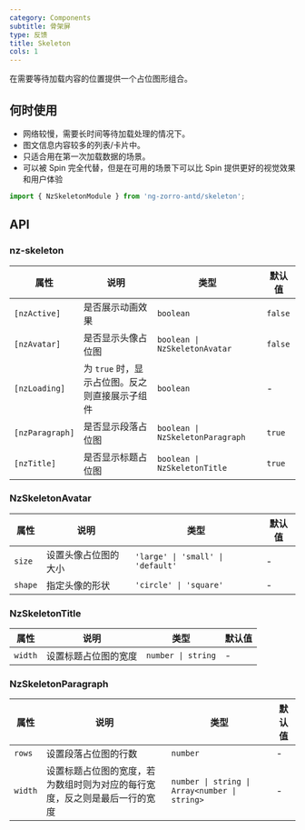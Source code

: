 ```yaml
---
category: Components
subtitle: 骨架屏
type: 反馈
title: Skeleton
cols: 1
---
```


在需要等待加载内容的位置提供一个占位图形组合。

## 何时使用

- 网络较慢，需要长时间等待加载处理的情况下。
- 图文信息内容较多的列表/卡片中。
- 只适合用在第一次加载数据的场景。
- 可以被 Spin 完全代替，但是在可用的场景下可以比 Spin 提供更好的视觉效果和用户体验

```ts
import { NzSkeletonModule } from 'ng-zorro-antd/skeleton';
```

## API

### nz-skeleton

| 属性 | 说明 | 类型 | 默认值 |
| --- | --- | --- | --- |
| `[nzActive]` | 是否展示动画效果 | `boolean` | `false` |
| `[nzAvatar]` | 是否显示头像占位图 | `boolean \| NzSkeletonAvatar` | `false` |
| `[nzLoading]` | 为 `true` 时，显示占位图。反之则直接展示子组件 | `boolean` | - |
| `[nzParagraph]` | 是否显示段落占位图 | `boolean \| NzSkeletonParagraph` | `true` |
| `[nzTitle]` | 是否显示标题占位图 | `boolean \| NzSkeletonTitle` | `true` |

### NzSkeletonAvatar

| 属性 | 说明 | 类型 | 默认值 |
| --- | --- | --- | --- |
| `size` | 设置头像占位图的大小 | `'large' \| 'small' \| 'default'` | - |
| `shape` | 指定头像的形状 | `'circle' \| 'square'` | - |

### NzSkeletonTitle

| 属性 | 说明 | 类型 | 默认值 |
| --- | --- | --- | --- |
| `width` | 设置标题占位图的宽度 | `number \| string` | - |

### NzSkeletonParagraph

| 属性 | 说明 | 类型 | 默认值 |
| --- | --- | --- | --- |
| `rows` | 设置段落占位图的行数 | `number` | - |
| `width` | 设置标题占位图的宽度，若为数组时则为对应的每行宽度，反之则是最后一行的宽度 | `number \| string \| Array<number \| string>` | - |